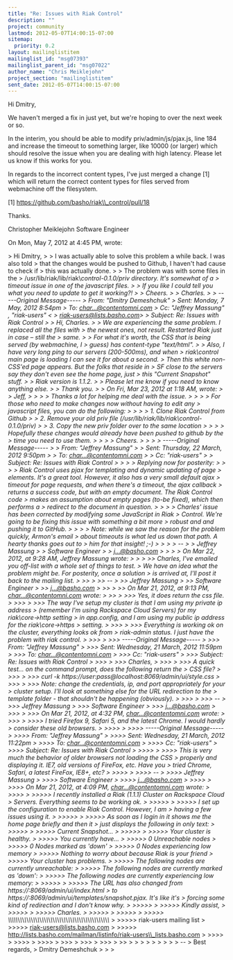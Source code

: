 ```yaml
---
title: "Re: Issues with Riak Control"
description: ""
project: community
lastmod: 2012-05-07T14:00:15-07:00
sitemap:
  priority: 0.2
layout: mailinglistitem
mailinglist_id: "msg07393"
mailinglist_parent_id: "msg07022"
author_name: "Chris Meiklejohn"
project_section: "mailinglistitem"
sent_date: 2012-05-07T14:00:15-07:00
---
```



Hi Dmitry,

We haven't merged a fix in just yet, but we're hoping to over the next week
or so.

In the interim, you should be able to modify priv/admin/js/pjax.js, line
184 and increase the timeout to something larger, like 10000 (or larger)
which should resolve the issue when you are dealing with high latency.
 Please let us know if this works for you.

In regards to the incorrect content types, I've just merged a change [1]
which will return the correct content types for files served from
webmachine off the filesystem.

[1] https://github.com/basho/riak\\_control/pull/18

Thanks.

Christopher Meiklejohn
Software Engineer

On Mon, May 7, 2012 at 4:45 PM,  wrote:

&gt; Hi Dmitry,
&gt;
&gt; I was actually able to solve this problem a while back. I was also told
&gt; that the changes would be pushed to Github, I haven't had cause to check if
&gt; this was actually done.
&gt;
&gt; The problem was with some files in the
&gt; /usr/lib/riak/lib/riak\\_control-0.1.0/priv directory. It's somewhat of a
&gt; timeout issue in one of the javascript files.
&gt;
&gt; If you like I could tell you what you need to update to get it working?!
&gt;
&gt; Cheers.
&gt;
&gt; Charles.
&gt;
&gt; -----Original Message-----
&gt; From: "Dmitry Demeshchuk" 
&gt; Sent: Monday, 7 May, 2012 8:54pm
&gt; To: char...@contentomni.com
&gt; Cc: "Jeffrey Massung" , "riak-users" &lt;
&gt; riak-users@lists.basho.com&gt;
&gt; Subject: Re: Issues with Riak Control
&gt;
&gt; Hi, Charles.
&gt;
&gt; We are experiencing the same problem. I replaced all the files with
&gt; the newest ones, not result. Restarted Riak just in case – still the
&gt; same.
&gt;
&gt; For what it's worth, the CSS that is being served (by webmachine, I
&gt; guess) has content-type "text/html".
&gt;
&gt; Also, I have very long ping to our servers (200-500ms), and when
&gt; riak\\_control main page is loading I can see it for about a second.
&gt; Then this white non-CSS'ed page appears. But the folks that reside in
&gt; SF close to the servers say they don't even see the home page, just
&gt; this "Current Snapshot" stuff.
&gt;
&gt; Riak version is 1.1.2.
&gt;
&gt; Please let me know if you need to know anything else.
&gt;
&gt; Thank you.
&gt;
&gt; On Fri, Mar 23, 2012 at 1:18 AM,  wrote:
&gt; &gt; Jeff,
&gt; &gt;
&gt; &gt; Thanks a lot for helping me deal with the issue.
&gt; &gt;
&gt; &gt; For those who need to make changes now without having to edit any
&gt; javascript files, you can do the following:
&gt; &gt;
&gt; &gt; 1. Clone Riak Control from Github
&gt; &gt; 2. Remove your old priv file (/usr/lib/riak/lib/riak\\_control-0.1.0/priv)
&gt; &gt; 3. Copy the new priv folder over to the same location
&gt; &gt;
&gt; &gt; Hopefully these changes would already have been pushed to github by the
&gt; time you need to use them.
&gt; &gt;
&gt; &gt; Cheers.
&gt; &gt;
&gt; &gt; -----Original Message-----
&gt; &gt; From: "Jeffrey Massung" 
&gt; &gt; Sent: Thursday, 22 March, 2012 9:50pm
&gt; &gt; To: char...@contentomni.com
&gt; &gt; Cc: "riak-users" 
&gt; &gt; Subject: Re: Issues with Riak Control
&gt; &gt;
&gt; &gt; Replying now for posterity:
&gt; &gt;
&gt; &gt; Riak Control uses pjax for templating and dynamic updating of page
&gt; elements. It's a great tool. However, it also has a very small default ajax
&gt; timeout for page requests, and when there's a timeout, the ajax callback
&gt; returns a success code, but with an empty document. The Riak Control code
&gt; makes an assumption about empty pages (to-be fixed), which then performs a
&gt; redirect to the document in question.
&gt; &gt;
&gt; &gt; Charles' issue has been corrected by modifying some JavaScript in Riak
&gt; Control. We're going to be fixing this issue with something a bit more
&gt; robust and and pushing it to GitHub.
&gt; &gt;
&gt; &gt; Note: while we saw the reason for the problem quickly, Armon's email
&gt; about timeouts is what led us down that path. A hearty thanks goes out to
&gt; him for that insight! ;-)
&gt; &gt;
&gt; &gt; --
&gt; &gt; Jeffrey Massung
&gt; &gt; Software Engineer
&gt; &gt; j...@basho.com
&gt; &gt;
&gt; &gt; On Mar 22, 2012, at 9:28 AM, Jeffrey Massung wrote:
&gt; &gt;
&gt; &gt;&gt; Charles, I've emailed you off-list with a whole set of things to test.
&gt; We have an idea what the problem might be. For posterity, once a solution
&gt; is arrived at, I'll post it back to the mailing list.
&gt; &gt;&gt;
&gt; &gt;&gt; --
&gt; &gt;&gt; Jeffrey Massung
&gt; &gt;&gt; Software Engineer
&gt; &gt;&gt; j...@basho.com
&gt; &gt;&gt;
&gt; &gt;&gt; On Mar 21, 2012, at 9:13 PM, char...@contentomni.com wrote:
&gt; &gt;&gt;
&gt; &gt;&gt;&gt; Yes, it does return the css file.
&gt; &gt;&gt;&gt;
&gt; &gt;&gt;&gt; The way I've setup my cluster is that I am using my private ip address
&gt; (remember I'm using Rackspace Cloud Servers) for my riak\\_core-&gt;http setting
&gt; in app.config, and I am using my public ip address for the riak\\_core-&gt;https
&gt; setting.
&gt; &gt;&gt;&gt;
&gt; &gt;&gt;&gt; Everything is working ok on the cluster, everything looks ok from
&gt; riak-admin status. I just have the problem with riak control.
&gt; &gt;&gt;&gt;
&gt; &gt;&gt;&gt; -----Original Message-----
&gt; &gt;&gt;&gt; From: "Jeffrey Massung" 
&gt; &gt;&gt;&gt; Sent: Wednesday, 21 March, 2012 11:59pm
&gt; &gt;&gt;&gt; To: char...@contentomni.com
&gt; &gt;&gt;&gt; Cc: "riak-users" 
&gt; &gt;&gt;&gt; Subject: Re: Issues with Riak Control
&gt; &gt;&gt;&gt;
&gt; &gt;&gt;&gt; Charles,
&gt; &gt;&gt;&gt;
&gt; &gt;&gt;&gt; A quick test... on the command prompt, does the following return the
&gt; CSS file?
&gt; &gt;&gt;&gt;
&gt; &gt;&gt;&gt; curl -k https://user:pass@localhost:8069/admin/ui/style.css
&gt; &gt;&gt;&gt;
&gt; &gt;&gt;&gt; Note: change the credentials, ip, and port appropriately for your
&gt; cluster setup. I'll look at something else for the URL redirection to the
&gt; template folder - that shouldn't be happening (obviously).
&gt; &gt;&gt;&gt;
&gt; &gt;&gt;&gt; --
&gt; &gt;&gt;&gt; Jeffrey Massung
&gt; &gt;&gt;&gt; Software Engineer
&gt; &gt;&gt;&gt; j...@basho.com
&gt; &gt;&gt;&gt;
&gt; &gt;&gt;&gt; On Mar 21, 2012, at 4:32 PM, char...@contentomni.com wrote:
&gt; &gt;&gt;&gt;
&gt; &gt;&gt;&gt;&gt; I tried Firefox 9, Safari 5, and the latest Chrome. I would hardly
&gt; consider these old browsers.
&gt; &gt;&gt;&gt;&gt;
&gt; &gt;&gt;&gt;&gt; -----Original Message-----
&gt; &gt;&gt;&gt;&gt; From: "Jeffrey Massung" 
&gt; &gt;&gt;&gt;&gt; Sent: Wednesday, 21 March, 2012 11:22pm
&gt; &gt;&gt;&gt;&gt; To: char...@contentomni.com
&gt; &gt;&gt;&gt;&gt; Cc: "riak-users" 
&gt; &gt;&gt;&gt;&gt; Subject: Re: Issues with Riak Control
&gt; &gt;&gt;&gt;&gt;
&gt; &gt;&gt;&gt;&gt; This is very much the behavior of older browsers not loading the CSS
&gt; properly and displaying it. IE7, old versions of FireFox, etc. Have you
&gt; tried Chrome, Safari, a latest FireFox, IE8+, etc?
&gt; &gt;&gt;&gt;&gt;
&gt; &gt;&gt;&gt;&gt; --
&gt; &gt;&gt;&gt;&gt; Jeffrey Massung
&gt; &gt;&gt;&gt;&gt; Software Engineer
&gt; &gt;&gt;&gt;&gt; j...@basho.com
&gt; &gt;&gt;&gt;&gt;
&gt; &gt;&gt;&gt;&gt; On Mar 21, 2012, at 4:09 PM, char...@contentomni.com wrote:
&gt; &gt;&gt;&gt;&gt;
&gt; &gt;&gt;&gt;&gt;&gt; I recently installed a Riak (1.1.1) Cluster on Rackspace Cloud
&gt; Servers. Everything seems to be working ok.
&gt; &gt;&gt;&gt;&gt;&gt;
&gt; &gt;&gt;&gt;&gt;&gt; I set up the configuration to enable Riak Control. However, I am
&gt; having a few issues using it.
&gt; &gt;&gt;&gt;&gt;&gt;
&gt; &gt;&gt;&gt;&gt;&gt; As soon as I login in it shows me the home page briefly and then it
&gt; just displays the following in only text:
&gt; &gt;&gt;&gt;&gt;&gt;
&gt; &gt;&gt;&gt;&gt;&gt; Current Snapshot...
&gt; &gt;&gt;&gt;&gt;&gt;
&gt; &gt;&gt;&gt;&gt;&gt; Your cluster is healthy.
&gt; &gt;&gt;&gt;&gt;&gt; You currently have...
&gt; &gt;&gt;&gt;&gt;&gt; 0 Unreachable nodes
&gt; &gt;&gt;&gt;&gt;&gt; 0 Nodes marked as 'down'
&gt; &gt;&gt;&gt;&gt;&gt; 0 Nodes experiencing low memory
&gt; &gt;&gt;&gt;&gt;&gt; Nothing to worry about because Riak is your friend
&gt; &gt;&gt;&gt;&gt;&gt; Your cluster has problems.
&gt; &gt;&gt;&gt;&gt;&gt; The following nodes are currently unreachable:
&gt; &gt;&gt;&gt;&gt;&gt; The following nodes are currently marked as 'down':
&gt; &gt;&gt;&gt;&gt;&gt; The following nodes are currently experiencing low memory:
&gt; &gt;&gt;&gt;&gt;&gt;
&gt; &gt;&gt;&gt;&gt;&gt; The URL has also changed from https://:8069/admin/ui/index.html
&gt; to https://:8069/admin/ui/templates/snapshot.pjax. It's like it's
&gt; forcing some kind of redirection and I don't know why.
&gt; &gt;&gt;&gt;&gt;&gt;
&gt; &gt;&gt;&gt;&gt;&gt; Kindly assist,
&gt; &gt;&gt;&gt;&gt;&gt;
&gt; &gt;&gt;&gt;&gt;&gt; Charles.
&gt; &gt;&gt;&gt;&gt;&gt;
&gt; &gt;&gt;&gt;&gt;&gt;
&gt; &gt;&gt;&gt;&gt;&gt; \\_\\_\\_\\_\\_\\_\\_\\_\\_\\_\\_\\_\\_\\_\\_\\_\\_\\_\\_\\_\\_\\_\\_\\_\\_\\_\\_\\_\\_\\_\\_\\_\\_\\_\\_\\_\\_\\_\\_\\_\\_\\_\\_\\_\\_\\_\\_
&gt; &gt;&gt;&gt;&gt;&gt; riak-users mailing list
&gt; &gt;&gt;&gt;&gt;&gt; riak-users@lists.basho.com
&gt; &gt;&gt;&gt;&gt;&gt; http://lists.basho.com/mailman/listinfo/riak-users\\_lists.basho.com
&gt; &gt;&gt;&gt;&gt;
&gt; &gt;&gt;&gt;&gt;
&gt; &gt;&gt;&gt;&gt;
&gt; &gt;&gt;&gt;
&gt; &gt;&gt;&gt;
&gt; &gt;&gt;&gt;
&gt; &gt;&gt;
&gt; &gt;
&gt; &gt;
&gt; &gt;
&gt; &gt;
&gt; --
&gt; Best regards,
&gt; Dmitry Demeshchuk
&gt;
&gt;
&gt;

